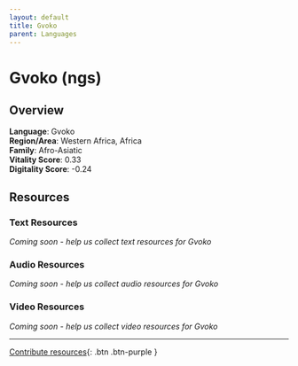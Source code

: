 ```yaml
---
layout: default
title: Gvoko
parent: Languages
---
```


# Gvoko (ngs)

## Overview

**Language**: Gvoko  
**Region/Area**: Western Africa, Africa  
**Family**: Afro-Asiatic  
**Vitality Score**: 0.33  
**Digitality Score**: -0.24  

## Resources

### Text Resources
*Coming soon - help us collect text resources for Gvoko*

### Audio Resources
*Coming soon - help us collect audio resources for Gvoko*

### Video Resources
*Coming soon - help us collect video resources for Gvoko*

---

[Contribute resources](https://fairtrain.github.io/){: .btn .btn-purple }
